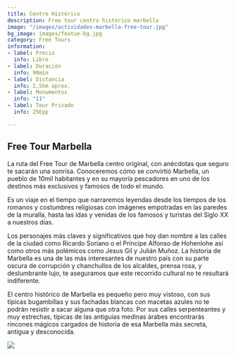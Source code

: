 ```yaml
---
title: Centro Histórico
description: Free tour centro histórico marbella
image: "/images/actividades-marbella-free-tour.jpg"
bg_image: images/featue-bg.jpg
category: Free Tours
information:
- label: Precio
  info: Libre
- label: Duración
  info: 90min
- label: Distancia
  info: 2,5km aprox.
- label: Monumentos
  info: "11"
- label: Tour Privado
  info: 25€pp

---
```

## Free Tour Marbella

La ruta del Free Tour de Marbella centro original, con anécdotas que seguro te sacarán una sonrisa. Conoceremos cómo se convirtió Marbella, un pueblo de 10mil habitantes y en su mayoría pescadores en uno de los destinos más exclusivos y famosos de todo el mundo.

Es un viaje en el tiempo que narraremos leyendas desde los tiempos de los romanos y costumbres religiosas con imágenes empotradas en las paredes de la muralla, hasta las idas y venidas de los famosos y turistas del Siglo XX a nuestros días.

Los personajes más claves y significativos que hoy dan nombre a las calles de la ciudad como Ricardo Soriano o el Príncipe Alfonso de Hohenlohe así como otros más polémicos como Jesus Gil y Julián Muñoz. La historia de Marbella es una de las más interesantes de nuestro país con su parte oscura de corrupción y chanchullos de los alcaldes, prensa rosa, y deslumbrante lujo, te aseguramos que este recorrido cultural no te resultará indiferente.

El centro histórico de Marbella es pequeño pero muy vistoso, con sus típicas bugambillas y sus fachadas blancas con macetas azules no te podrán resistir a sacar alguna que otra foto. Por sus calles serpenteantes y muy estrechas, típicas de las antiguias medinas árabes encontrarás rincones mágicos cargados de historia de esa Marbella más secreta, antigua y desconocida.

[![](/images/boton-esp.png)](https://freetoursmarbella.com/fr/contact/ "Reservar")